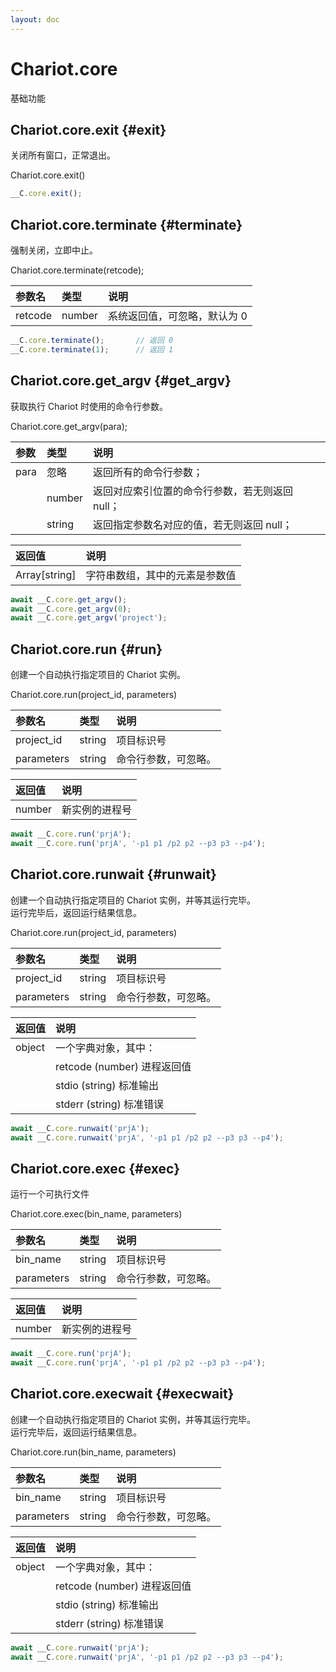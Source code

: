 ```yaml
---
layout: doc
---
```


# Chariot.core

基础功能

## Chariot.core.exit {#exit}

关闭所有窗口，正常退出。

Chariot.core.exit()

```javascript
__C.core.exit();
```

## Chariot.core.terminate {#terminate}

强制关闭，立即中止。

Chariot.core.terminate(retcode);

| 参数名     | 类型     | 说明              |
|:--------|:-------|:----------------|
| retcode | number | 系统返回值，可忽略，默认为 0 |

```javascript
__C.core.terminate();       // 返回 0
__C.core.terminate(1);      // 返回 1
```

## Chariot.core.get_argv {#get_argv}

获取执行 Chariot 时使用的命令行参数。

Chariot.core.get_argv(para);

| 参数   | 类型     | 说明                         |
|:-----|:-------|:---------------------------|
| para | 忽略     | 返回所有的命令行参数；                |   
|      | number | 返回对应索引位置的命令行参数，若无则返回 null； |   
|      | string | 返回指定参数名对应的值，若无则返回 null；    |   

| 返回值           | 说明              |
|:--------------|:----------------|
| Array[string] | 字符串数组，其中的元素是参数值 |

```javascript
await __C.core.get_argv();
await __C.core.get_argv(0);
await __C.core.get_argv('project');
```

## Chariot.core.run {#run}

创建一个自动执行指定项目的 Chariot 实例。

Chariot.core.run(project_id, parameters)

| 参数名        | 类型     | 说明         |
|:-----------|:-------|:-----------|
| project_id | string | 项目标识号      |   
| parameters | string | 命令行参数，可忽略。 |   

| 返回值    | 说明      |
|:-------|:--------|
| number | 新实例的进程号 |

```javascript
await __C.core.run('prjA');
await __C.core.run('prjA', '-p1 p1 /p2 p2 --p3 p3 --p4');
```

## Chariot.core.runwait {#runwait}

创建一个自动执行指定项目的 Chariot 实例，并等其运行完毕。<br />运行完毕后，返回运行结果信息。

Chariot.core.run(project_id, parameters)

| 参数名        | 类型     | 说明         |
|:-----------|:-------|:-----------|
| project_id | string | 项目标识号      |   
| parameters | string | 命令行参数，可忽略。 |   

| 返回值    | 说明                     |
|:-------|:-----------------------|
| object | 一个字典对象，其中：             |
|        | retcode (number) 进程返回值 |
|        | stdio (string) 标准输出    |
|        | stderr (string) 标准错误   |

```javascript
await __C.core.runwait('prjA');
await __C.core.runwait('prjA', '-p1 p1 /p2 p2 --p3 p3 --p4');
```

## Chariot.core.exec {#exec}

运行一个可执行文件

Chariot.core.exec(bin_name, parameters)

| 参数名        | 类型     | 说明         |
|:-----------|:-------|:-----------|
| bin_name   | string | 项目标识号      |   
| parameters | string | 命令行参数，可忽略。 |   

| 返回值    | 说明      |
|:-------|:--------|
| number | 新实例的进程号 |

```javascript
await __C.core.run('prjA');
await __C.core.run('prjA', '-p1 p1 /p2 p2 --p3 p3 --p4');
```

## Chariot.core.execwait {#execwait}

创建一个自动执行指定项目的 Chariot 实例，并等其运行完毕。<br />运行完毕后，返回运行结果信息。

Chariot.core.run(bin_name, parameters)

| 参数名        | 类型     | 说明         |
|:-----------|:-------|:-----------|
| bin_name   | string | 项目标识号      |   
| parameters | string | 命令行参数，可忽略。 |   

| 返回值    | 说明                     |
|:-------|:-----------------------|
| object | 一个字典对象，其中：             |
|        | retcode (number) 进程返回值 |
|        | stdio (string) 标准输出    |
|        | stderr (string) 标准错误   |

```javascript
await __C.core.runwait('prjA');
await __C.core.runwait('prjA', '-p1 p1 /p2 p2 --p3 p3 --p4');
```
